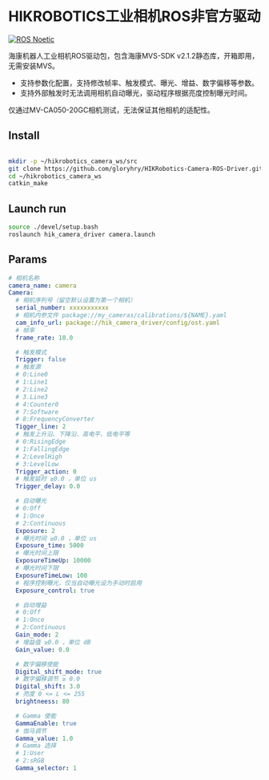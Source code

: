 # HIKROBOTICS工业相机ROS非官方驱动

[![ROS Noetic](https://github.com/gloryhry/HIKRobotics-Camera-ROS-Driver/actions/workflows/main.yml/badge.svg)](https://github.com/gloryhry/HIKRobotics-Camera-ROS-Driver/actions/workflows/main.yml)

海康机器人工业相机ROS驱动包，包含海康MVS-SDK v2.1.2静态库，开箱即用，无需安装MVS。

- 支持参数化配置，支持修改帧率、触发模式、曝光、增益、数字偏移等参数。
- 支持外部触发时无法调用相机自动曝光，驱动程序根据亮度控制曝光时间。

仅通过MV-CA050-20GC相机测试，无法保证其他相机的适配性。

## Install

```bash

mkdir -p ~/hikrobotics_camera_ws/src
git clone https://github.com/gloryhry/HIKRobotics-Camera-ROS-Driver.git ~/hikrobotics_camera_ws/src/hik_camera_driver
cd ~/hikrobotics_camera_ws
catkin_make
```

## Launch run

```bash
source ./devel/setup.bash
roslaunch hik_camera_driver camera.launch
```

## Params

```yaml
# 相机名称
camera_name: camera
Camera:
  # 相机序列号（留空默认设置为第一个相机）
  serial_number: xxxxxxxxxxx
  # 相机内参文件 package://my_cameras/calibrations/${NAME}.yaml
  cam_info_url: package://hik_camera_driver/config/ost.yaml
  # 帧率
  frame_rate: 10.0

  # 触发模式
  Trigger: false
  # 触发源
  # 0:Line0
  # 1:Line1
  # 2:Line2
  # 3.Line3
  # 4:Counter0
  # 7:Software
  # 8:FrequencyConverter
  Tigger_line: 2
  # 触发上升沿、下降沿、高电平、低电平等
  # 0:RisingEdge
  # 1:FallingEdge
  # 2:LevelHigh
  # 3:LevelLow
  Trigger_action: 0
  # 触发延时 ≥0.0 ，单位 us
  Trigger_delay: 0.0

  # 自动曝光
  # 0:Off
  # 1:Once
  # 2:Continuous
  Exposure: 2
  # 曝光时间 ≥0.0 ，单位 us
  Exposure_time: 5000
  # 曝光时间上限
  ExposureTimeUp: 10000
  # 曝光时间下限
  ExposureTimeLow: 100
  # 程序控制曝光，仅当自动曝光设为手动时启用
  Exposure_control: true

  # 自动增益
  # 0:Off
  # 1:Once
  # 2:Continuous
  Gain_mode: 2
  # 增益值 ≥0.0 ，单位 dB
  Gain_value: 0.0

  # 数字偏移使能
  Digital_shift_mode: true
  # 数字偏移调节 ≥ 0.0 
  Digital_shift: 3.0
  # 亮度 0 <= L <= 255
  brightneess: 80

  # Gamma 使能
  GammaEnable: true
  # 伽马调节
  Gamma_value: 1.0
  # Gamma 选择
  # 1:User
  # 2:sRGB
  Gamma_selector: 1
```
